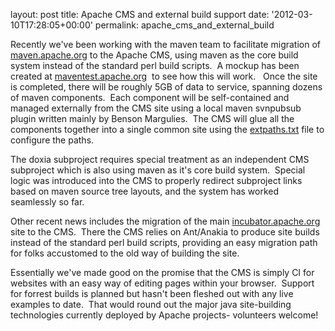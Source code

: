 
layout: post
title: Apache CMS and external build support
date: '2012-03-10T17:28:05+00:00'
permalink: apache_cms_and_external_build

<p>Recently we've been working with the maven team to facilitate migration of <a href="http://maven.apache.org">maven.apache.org</a> to the Apache CMS, using maven as the core build system instead of the standard perl build scripts.&nbsp; A mockup has been created at <a href="http://maventest.apache.org/">maventest.apache.org</a>&nbsp; to see how this will work.&nbsp;&nbsp; Once the site is completed, there will be roughly 5GB of data to service, spanning dozens of maven components.&nbsp; Each component will be self-contained and managed externally from the CMS site using a local maven svnpubsub plugin written mainly by Benson Margulies.&nbsp; The CMS will glue all the components together into a single common site using the <a href="http://www.apache.org/dev/cmsref#generated-docs">extpaths.txt</a> file to configure the paths.</p> 
  <p>The doxia subproject requires special treatment as an independent CMS subproject which is also using maven as it's core build system.&nbsp; Special logic was introduced into the CMS to properly redirect subproject links based on maven source tree layouts, and the system has worked seamlessly so far.</p> 
  <p>Other recent news includes the migration of the main <a href="http://incubator.apache.org/">incubator.apache.or</a><a href="http://incubator.apache.org/">g</a> site to the CMS.&nbsp; There the CMS relies on Ant/Anakia to produce site builds instead of the standard perl build scripts, providing an easy migration path for folks accustomed to the old way of building the site.</p> 
  <p>Essentially we've made good on the promise that the CMS is simply CI for websites with an easy way of editing pages within your browser.&nbsp; Support for forrest builds is planned but hasn't been fleshed out with any live examples to date.&nbsp; That would round out the major java site-building technologies currently deployed by Apache projects- volunteers welcome!<br /></p>
